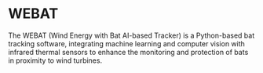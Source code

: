 # WEBAT
The WEBAT (Wind Energy with Bat AI-based Tracker) is a Python-based bat tracking software, integrating machine learning and computer vision with infrared thermal sensors to enhance the monitoring and protection of bats in proximity to wind turbines.
